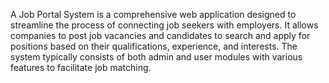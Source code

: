 A Job Portal System is a comprehensive web application designed to streamline the process of connecting job seekers with employers.
It allows companies to post job vacancies and candidates to search and apply for positions based on their qualifications, experience, and interests.
The system typically consists of both admin and user modules with various features to facilitate job matching.

